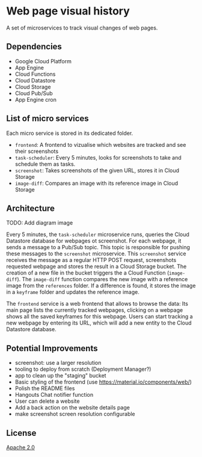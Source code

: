 # Web page visual history

A set of microservices to track visual changes of web pages.


## Dependencies

* Google Cloud Platform
* App Engine
* Cloud Functions
* Cloud Datastore
* Cloud Storage
* Cloud Pub/Sub
* App Engine cron

## List of micro services

Each micro service is stored in its dedicated folder.

* `frontend`: A frontend to vizualise which websites are tracked and see their screenshots
* `task-scheduler`: Every 5 minutes, looks for screenshots to take and schedule them as tasks.
* `screenshot`: Takes screenshots of the given URL, stores it in Cloud Storage
* `image-diff`: Compares an image with its reference image in Cloud Storage

## Architecture

TODO: Add diagram image

Every 5 minutes, the `task-scheduler` microservice runs, queries the Cloud Datastore database for webpages ot screenshot.
For each webpage, it sends a message to a Pub/Sub topic.
This topic is responsible for pushing these messages to the `screenshot` microservice.
This `screenshot` service receives the message as a regular HTTP POST request, screenshots requested webpage and stores the result in a Cloud Storage bucket. 
The creation of a new file in the bucket triggers the a Cloud Function (`image-diff`).
The `image-diff` function compares the new image with a reference image from the `references` folder. If a difference is found, it stores the image in a `keyframe` folder and updates the reference image.

The `frontend` service is a web frontend that allows to browse the data: Its main page lists the currently tracked webpages, clicking on a webpage shows all the saved keyframes for this webpage. Users can start tracking a new webpage by entering its URL, which will add a new entity to the Cloud Datastore database.

## Potential Improvements

* screenshot: use a larger resolution
* tooling to deploy from scratch (Deployment Manager?)
* app to clean up the "staging" bucket
* Basic styling of the frontend (use https://material.io/components/web/)
* Polish the README files
* Hangouts Chat notifier function
* User can delete a website
* Add a back action on the website details page
* make screenshot screen resolution configurable 

## License

[Apache 2.0](./LICENSE)
